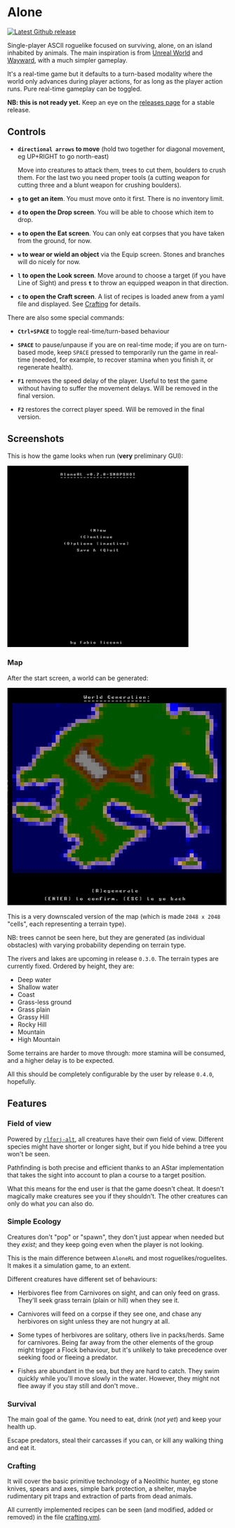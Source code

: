 # Alone

[![Latest Github release](https://img.shields.io/github/release/fabioticconi/alone-rl.svg)](https://github.com/fabioticconi/alone-rl/releases/latest)

Single-player ASCII roguelike focused on surviving, alone, on an island inhabited by animals.
The main inspiration is from [Unreal World](http://unrealworld.fi) and [Wayward](http://www.waywardgame.com),
with a much simpler gameplay.

It's a real-time game but it defaults to a turn-based modality where the world only advances during player actions,
for as long as the player action runs. Pure real-time gameplay can be toggled.

**NB: this is not ready yet.** Keep an eye on the [releases page](https://github.com/fabioticconi/alone-the-roguelite/releases)
for a stable release.

## Controls

* **`directional arrows` to move** (hold two together for diagonal movement, eg UP+RIGHT to go north-east)

  Move into creatures to attack them, trees to cut them, boulders to crush them.
  For the last two you need proper tools (a cutting weapon for cutting three and a blunt weapon
  for crushing boulders).
  
* **`g` to get an item**. You must move onto it first. There is no inventory limit.

* **`d` to open the Drop screen**. You will be able to choose which item to drop.

* **`e` to open the Eat screen**. You can only eat corpses that you have taken from the ground, for now.

* **`w` to wear or wield an object** via the Equip screen. Stones and branches will do nicely for now.

* **`l` to open the Look screen**. Move around to choose a target (if you have Line of Sight) and press **`t`** to throw
  an equipped weapon in that direction.
  
* **`c` to open the Craft screen**. A list of recipes is loaded anew from a yaml file and displayed. See
  [Crafting](https://github.com/fabioticconi/alone-rl#crafting) for details.

There are also some special commands:

* **`Ctrl+SPACE`** to toggle real-time/turn-based behaviour

* **`SPACE`** to pause/unpause if you are on real-time mode; if you are on turn-based mode, keep `SPACE`
  pressed to temporarily run the game in real-time (needed, for example, to recover stamina when you finish it,
  or regenerate health).

* **`F1`** removes the speed delay of the player. Useful to test the game without having to suffer the movement delays.
  Will be removed in the final version.

* **`F2`** restores the correct player speed.
  Will be removed in the final version.

## Screenshots

This is how the game looks when run (**very** preliminary GUI):

![](screenshots/gameplay.gif)

### Map

After the start screen, a world can be generated:

![](screenshots/mapgen.png)

This is a very downscaled version of the map (which is made `2048 x 2048` "cells", each representing a terrain type).

NB: trees cannot be seen here, but they are generated (as individual obstacles) with varying probability
depending on terrain type.

The rivers and lakes are upcoming in release `0.3.0`. The terrain types are currently fixed. Ordered by
height, they are:

* Deep water
* Shallow water
* Coast
* Grass-less ground
* Grass plain
* Grassy Hill
* Rocky Hill
* Mountain
* High Mountain

Some terrains are harder to move through: more stamina will be consumed, and a higher delay is to be expected.

All this should be completely configurable by the user by release `0.4.0`, hopefully.

## Features

### Field of view

Powered by [`rlforj-alt`](http://github.com/fabioticconi/rlforj-alt), all creatures have their own field of view.
Different species might have shorter or longer sight, but if you hide behind a tree you won't be seen.

Pathfinding is both precise and efficient thanks to an AStar implementation that takes the sight into account
to plan a course to a target position.

What this means for the end user is that the game doesn't cheat. It doesn't magically make creatures see you
if they shouldn't. The other creatures can only do what *you* can also do.

### Simple Ecology

Creatures don't "pop" or "spawn", they don't just appear when needed but they *exist*; and they keep going even when the
player is not looking.

This is the main difference between `AloneRL` and most roguelikes/roguelites. It makes it a simulation game, to an extent.

Different creatures have different set of behaviours:

* Herbivores flee from Carnivores on sight, and can only feed on grass. They'll seek grass terrain (plain or hill)
  when they see it.
   
* Carnivores will feed on a corpse if they see one, and chase any herbivores on sight unless they are not hungry at all.

* Some types of herbivores are solitary, others live in packs/herds. Same for carnivores. Being far away from the
  other elements of the group might trigger a Flock behaviour, but it's unlikely to take precedence over seeking food
  or fleeing a predator.
  
* Fishes are abundant in the sea, but they are hard to catch. They swim quickly while you'll move slowly in the water.
  However, they might not flee away if you stay still and don't move..

### Survival

The main goal of the game. You need to eat, drink (*not yet*) and keep your health up.

Escape predators, steal their carcasses if you can, or kill any walking thing and eat it.

### Crafting

It will cover the basic primitive technology of a Neolithic hunter, eg stone knives, spears and axes,
simple bark protection, a shelter, maybe rudimentary pit traps and extraction of parts from dead animals.

All currently implemented recipes can be seen (and modified, added or removed) in the file 
[crafting.yml](data/crafting.yml).
